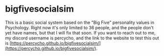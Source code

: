 # bigfivesocialsim

This is a basic social system based on the "Big Five" personality values in Psychology. Right now it's only limited to 36 people, and the people don't yet have names, but that I will fix that soon. If you want to reach out to me, my discord username is percycho, and the link to the website to test this out is [https://percycho.github.io/bigfivesocialsim/](https://percycho.github.io/bigfivesocialsim/).
